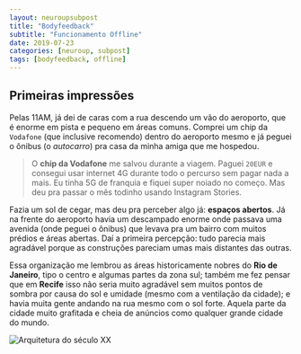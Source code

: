 ```yaml
---
layout: neuroupsubpost
title: "Bodyfeedback"
subtitle: "Funcionamento Offline"
date: 2019-07-23
categories: [neuroup, subpost]
tags: [bodyfeedback, offline]
---
```


Primeiras impressões
---

Pelas 11AM, já dei de caras com a rua descendo um vão do aeroporto, que é enorme em pista e pequeno em áreas comuns. Comprei um chip da `Vodafone` (que inclusive recomendo) dentro do aeroporto mesmo e já peguei o ônibus (o *autocarro*) pra casa da minha amiga que me hospedou.

> O **chip da Vodafone** me salvou durante a viagem. Paguei `20EUR` e consegui usar internet 4G durante todo o percurso sem pagar nada a mais. Eu tinha 5G de franquia e fiquei super noiado no começo. Mas deu pra passar o mês todinho usando Instagram Stories.

Fazia um sol de cegar, mas deu pra perceber algo já: **espaços abertos**. Já na frente do aeroporto havia um descampado enorme onde passava uma avenida (onde peguei o ônibus) que levava pra um bairro com muitos prédios e áreas abertas. Daí a primeira percepção: tudo parecia mais agradável porque as construções pareciam umas mais distantes das outras.

Essa organização me lembrou as áreas historicamente nobres do **Rio de Janeiro**, tipo o centro e algumas partes da zona sul; também me fez pensar que em **Recife** isso não seria muito agradável sem muitos pontos de sombra por causa do sol e umidade (mesmo com a ventilação da cidade); e havia muita gente andando na rua mesmo com o sol forte. Aquela parte da cidade muito grafitada e cheia de anúncios como qualquer grande cidade do mundo.

![Arquitetura do século XX](https://lh3.googleusercontent.com/0xzjchMKOvzRP4Yex8Nd34gwQYs7-2HY1eMQnFPDRGvMYOkPBxPqjnzIiDZ5F75JSw9LDgye3blKzhjVFqjslYMBh8-AdWLgOv-0Ys2yU--wIvRt_Ev4FZh_AxVX1H4DRRx88oo5kTTPTRopQzPax9LAmE7STZsy6wSZAt2qRxc9Egy2zw2eFvnbKaFWWcN3mhePAVXDsMNDyyrNz79FmyHsXQXBI40Ef5Qa16V2Lj6s4m-K6okMghW9y3x7JE9HM3RJCnbgCZr63P5Zumjwg8fjkfaFMPaBxZtI7llRAAwWD1YCXF-utdsC5NDnS0lg5tDE0_nwUcnutK9XuVr0IAwAkMJqdRmIYdsXgczY4lFNw_TMFDeA0zp9xzQWI544pnBw4s7qzEk-vWAG9jv3SoqIqKHTyTt8dsxvz8_AvdZ2D664KyiKzRp7hcx0lEZ9kwlb8Vw2UyIoU5DaYhLSG-8YukyONJTEta2LfSI8Ki8B4CGBP-Hoy_2YjUwGzpZisykUYDZtlCrl0nA-Lkq5IoGSTGWINy4xcYL8SRbfk5sQuzuYdl_jSQQXa4Xbxi3IZcwpkOpnguiXu1Lv5Y1ONufV8gsi8hD9N1TuRVfK7Bqz379rjUQO0co-4S8BiPBdPDHK92S4IhVEvUfHPwbnQ0GmAPttKx4a=w376-h667-no)
